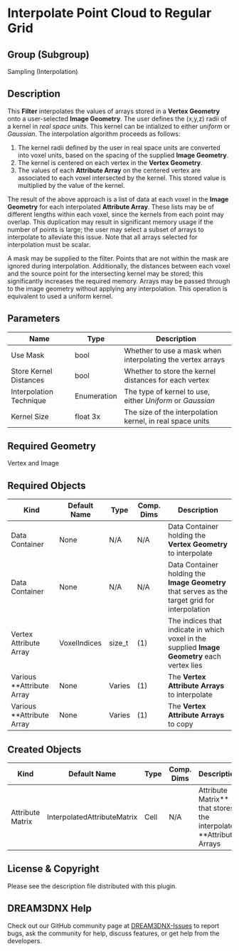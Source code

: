 Interpolate Point Cloud to Regular Grid
=============

## Group (Subgroup) ##

Sampling (Interpolation)

## Description ##

This **Filter** interpolates the values of arrays stored in a **Vertex Geometry** onto a user-selected **Image Geometry**.  The user defines the (x,y,z) radii of a kernel in *real space units*.  This kernel can be intialized to either *uniform* or *Gaussian*.  The interpolation algorithm proceeds as follows:

1. The kernel radii defined by the user in real space units are converted into voxel units, based on the spacing of the supplied **Image Geometry**.
2. The kernel is centered on each vertex in the **Vertex Geometry**.
3. The values of each **Attribute Array** on the centered vertex are associated to each voxel intersected by the kernel.  This stored value is multiplied by the value of the kernel.

The result of the above approach is a list of data at each voxel in the **Image Geometry** for each interpolated **Attribute Array**.  These lists may be of different lengths within each voxel, since the kernels from each point may overlap. This duplication may result in significant memory usage if the number of points is large; the user may select a subset of arrays to interpolate to alleviate this issue.  Note that all arrays selected for interpolation must be scalar.

A mask may be supplied to the filter.  Points that are not within the mask are ignored during interpolation.  Additionally, the distances between each voxel and the source point for the intersecting kernel may be stored; this significantly increases the required memory.  Arrays may be passed through to the image geometry without applying any interpolation.  This operation is equivalent to used a uniform kernel.

## Parameters ##

| Name | Type | Description |
|------|------|-------------|
| Use Mask | bool | Whether to use a mask when interpolating the vertex arrays |
| Store Kernel Distances | bool | Whether to store the kernel distances for each vertex |
| Interpolation Technique | Enumeration | The type of kernel to use, either *Uniform* or *Gaussian* |
| Kernel Size | float 3x | The size of the interpolation kernel, in real space units |

## Required Geometry ###

Vertex and Image

## Required Objects ##

| Kind                      | Default Name | Type     | Comp. Dims | Description                                 |
|---------------------------|--------------|----------|------------|---------------------------------------------|
| Data Container | None | N/A | N/A | Data Container holding the **Vertex Geometry** to interpolate |
| Data Container | None | N/A | N/A | Data Container holding the **Image Geometry** that serves as the target grid for interpolation |
| Vertex Attribute Array | VoxelIndices | size_t | (1) | The indices that indicate in which voxel in the supplied **Image Geometry** each vertex lies |
| Various **Attribute Array | None | Varies | (1) | The **Vertex Attribute Arrays** to interpolate |
| Various **Attribute Array | None | Varies | (1) | The **Vertex Attribute Arrays** to copy |

## Created Objects ##

| Kind                      | Default Name | Type     | Comp. Dims | Description                                 |
|---------------------------|--------------|----------|------------|---------------------------------------------|
|   Attribute Matrix   | InterpolatedAttributeMatrix | Cell | N/A | Attribute Matrix** that stores the interpolated **Attribute Arrays |

## License & Copyright ##

Please see the description file distributed with this plugin.

## DREAM3DNX Help

Check out our GitHub community page at [DREAM3DNX-Issues](https://github.com/BlueQuartzSoftware/DREAM3DNX-Issues) to report bugs, ask the community for help, discuss features, or get help from the developers.


